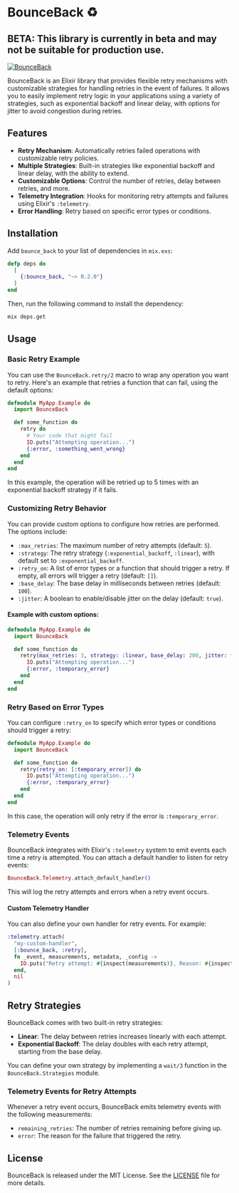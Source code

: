 # BounceBack ♻️

## BETA: This library is currently in beta and may not be suitable for production use.

[![BounceBack](https://img.shields.io/hexpm/v/bounce_back.svg)](https://hex.pm/packages/bounce_back/0.2.0)

BounceBack is an Elixir library that provides flexible retry mechanisms with customizable strategies for handling retries in the event of failures. It allows you to easily implement retry logic in your applications using a variety of strategies, such as exponential backoff and linear delay, with options for jitter to avoid congestion during retries.

## Features

- **Retry Mechanism**: Automatically retries failed operations with customizable retry policies.
- **Multiple Strategies**: Built-in strategies like exponential backoff and linear delay, with the ability to extend.
- **Customizable Options**: Control the number of retries, delay between retries, and more.
- **Telemetry Integration**: Hooks for monitoring retry attempts and failures using Elixir's `:telemetry`.
- **Error Handling**: Retry based on specific error types or conditions.

## Installation

Add `bounce_back` to your list of dependencies in `mix.exs`:

```elixir
defp deps do
  [
    {:bounce_back, "~> 0.2.0"}
  ]
end
```

Then, run the following command to install the dependency:

```bash
mix deps.get
```

## Usage

### Basic Retry Example

You can use the `BounceBack.retry/2` macro to wrap any operation you want to retry. Here's an example that retries a function that can fail, using the default options:

```elixir
defmodule MyApp.Example do
  import BounceBack

  def some_function do
    retry do
      # Your code that might fail
      IO.puts("Attempting operation...")
      {:error, :something_went_wrong}
    end
  end
end
```

In this example, the operation will be retried up to 5 times with an exponential backoff strategy if it fails.

### Customizing Retry Behavior

You can provide custom options to configure how retries are performed. The options include:

- `:max_retries`: The maximum number of retry attempts (default: `5`).
- `:strategy`: The retry strategy (`:exponential_backoff`, `:linear`), with default set to `:exponential_backoff`.
- `:retry_on`: A list of error types or a function that should trigger a retry. If empty, all errors will trigger a retry (default: `[]`).
- `:base_delay`: The base delay in milliseconds between retries (default: `100`).
- `:jitter`: A boolean to enable/disable jitter on the delay (default: `true`).

#### Example with custom options:

```elixir
defmodule MyApp.Example do
  import BounceBack

  def some_function do
    retry(max_retries: 3, strategy: :linear, base_delay: 200, jitter: false) do
      IO.puts("Attempting operation...")
      {:error, :temporary_error}
    end
  end
end
```

### Retry Based on Error Types

You can configure `:retry_on` to specify which error types or conditions should trigger a retry:

```elixir
defmodule MyApp.Example do
  import BounceBack

  def some_function do
    retry(retry_on: [:temporary_error]) do
      IO.puts("Attempting operation...")
      {:error, :temporary_error}
    end
  end
end
```

In this case, the operation will only retry if the error is `:temporary_error`.

### Telemetry Events

BounceBack integrates with Elixir's `:telemetry` system to emit events each time a retry is attempted. You can attach a default handler to listen for retry events:

```elixir
BounceBack.Telemetry.attach_default_handler()
```

This will log the retry attempts and errors when a retry event occurs.

#### Custom Telemetry Handler

You can also define your own handler for retry events. For example:

```elixir
:telemetry.attach(
  "my-custom-handler",
  [:bounce_back, :retry],
  fn _event, measurements, metadata, _config ->
    IO.puts("Retry attempt: #{inspect(measurements)}, Reason: #{inspect(metadata[:error])}")
  end,
  nil
)
```

## Retry Strategies

BounceBack comes with two built-in retry strategies:

- **Linear**: The delay between retries increases linearly with each attempt.
- **Exponential Backoff**: The delay doubles with each retry attempt, starting from the base delay.

You can define your own strategy by implementing a `wait/3` function in the `BounceBack.Strategies` module.

### Telemetry Events for Retry Attempts

Whenever a retry event occurs, BounceBack emits telemetry events with the following measurements:

- `remaining_retries`: The number of retries remaining before giving up.
- `error`: The reason for the failure that triggered the retry.

## License

BounceBack is released under the MIT License. See the [LICENSE](LICENSE) file for more details.
